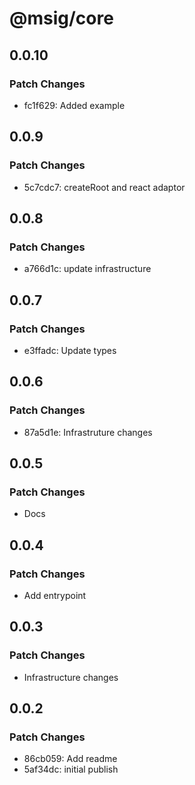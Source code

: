 # @msig/core

## 0.0.10

### Patch Changes

- fc1f629: Added example

## 0.0.9

### Patch Changes

- 5c7cdc7: createRoot and react adaptor

## 0.0.8

### Patch Changes

- a766d1c: update infrastructure

## 0.0.7

### Patch Changes

- e3ffadc: Update types

## 0.0.6

### Patch Changes

- 87a5d1e: Infrastruture changes

## 0.0.5

### Patch Changes

- Docs

## 0.0.4

### Patch Changes

- Add entrypoint

## 0.0.3

### Patch Changes

- Infrastructure changes

## 0.0.2

### Patch Changes

- 86cb059: Add readme
- 5af34dc: initial publish
